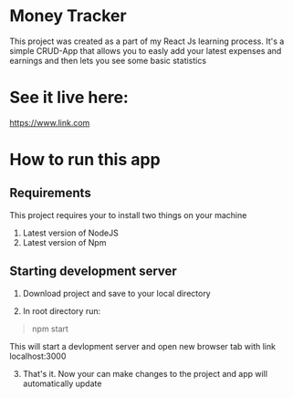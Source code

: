 # Money Tracker

This project was created as a part of my React Js learning process. It's a simple CRUD-App that allows you to easly add your latest expenses and earnings and then lets you see some 
basic statistics

# See it live here:

https://www.link.com

# How to run this app

## Requirements

This project requires your to install two things on your machine

1. Latest version of NodeJS
2. Latest version of Npm

## Starting development server

1. Download project and save to your local directory

2. In root directory run:
> npm start

This will start a devlopment server and open new browser tab with link localhost:3000

3. That's it. Now your can make changes to the project and app will automatically update
